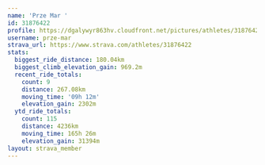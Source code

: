 ```yaml
---
name: 'Prze Mar '
id: 31876422
profile: https://dgalywyr863hv.cloudfront.net/pictures/athletes/31876422/22548952/4/large.jpg
username: prze-mar
strava_url: https://www.strava.com/athletes/31876422
stats:
  biggest_ride_distance: 180.04km
  biggest_climb_elevation_gain: 969.2m
  recent_ride_totals:
    count: 9
    distance: 267.08km
    moving_time: '09h 12m'
    elevation_gain: 2302m
  ytd_ride_totals:
    count: 115
    distance: 4236km
    moving_time: 165h 26m
    elevation_gain: 31394m
layout: strava_member
--- 
```

